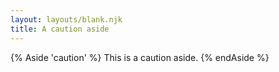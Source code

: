 ```yaml
---
layout: layouts/blank.njk
title: A caution aside
---
```

{% Aside 'caution' %}
This is a caution aside.
{% endAside %}
